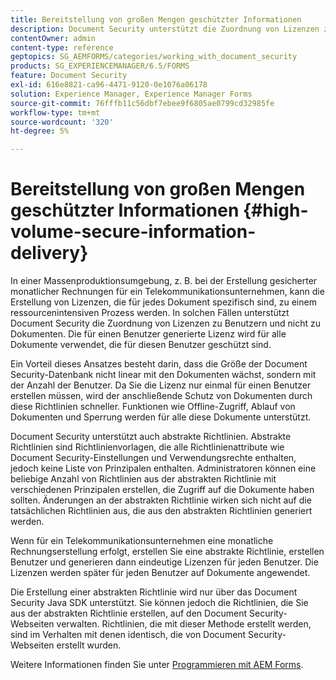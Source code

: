 ```yaml
---
title: Bereitstellung von großen Mengen geschützter Informationen
description: Document Security unterstützt die Zuordnung von Lizenzen zu Benutzern und nicht zu Dokumenten in Massenproduktionsumgebungen.
contentOwner: admin
content-type: reference
geptopics: SG_AEMFORMS/categories/working_with_document_security
products: SG_EXPERIENCEMANAGER/6.5/FORMS
feature: Document Security
exl-id: 616e8821-ca96-4471-9120-0e1076a06178
solution: Experience Manager, Experience Manager Forms
source-git-commit: 76fffb11c56dbf7ebee9f6805ae0799cd32985fe
workflow-type: tm+mt
source-wordcount: '320'
ht-degree: 5%

---
```


# Bereitstellung von großen Mengen geschützter Informationen {#high-volume-secure-information-delivery}

In einer Massenproduktionsumgebung, z. B. bei der Erstellung gesicherter monatlicher Rechnungen für ein Telekommunikationsunternehmen, kann die Erstellung von Lizenzen, die für jedes Dokument spezifisch sind, zu einem ressourcenintensiven Prozess werden. In solchen Fällen unterstützt Document Security die Zuordnung von Lizenzen zu Benutzern und nicht zu Dokumenten. Die für einen Benutzer generierte Lizenz wird für alle Dokumente verwendet, die für diesen Benutzer geschützt sind.

Ein Vorteil dieses Ansatzes besteht darin, dass die Größe der Document Security-Datenbank nicht linear mit den Dokumenten wächst, sondern mit der Anzahl der Benutzer. Da Sie die Lizenz nur einmal für einen Benutzer erstellen müssen, wird der anschließende Schutz von Dokumenten durch diese Richtlinien schneller. Funktionen wie Offline-Zugriff, Ablauf von Dokumenten und Sperrung werden für alle diese Dokumente unterstützt.

Document Security unterstützt auch abstrakte Richtlinien. Abstrakte Richtlinien sind Richtlinienvorlagen, die alle Richtlinienattribute wie Document Security-Einstellungen und Verwendungsrechte enthalten, jedoch keine Liste von Prinzipalen enthalten. Administratoren können eine beliebige Anzahl von Richtlinien aus der abstrakten Richtlinie mit verschiedenen Prinzipalen erstellen, die Zugriff auf die Dokumente haben sollten. Änderungen an der abstrakten Richtlinie wirken sich nicht auf die tatsächlichen Richtlinien aus, die aus den abstrakten Richtlinien generiert werden.

Wenn für ein Telekommunikationsunternehmen eine monatliche Rechnungserstellung erfolgt, erstellen Sie eine abstrakte Richtlinie, erstellen Benutzer und generieren dann eindeutige Lizenzen für jeden Benutzer. Die Lizenzen werden später für jeden Benutzer auf Dokumente angewendet.

Die Erstellung einer abstrakten Richtlinie wird nur über das Document Security Java SDK unterstützt. Sie können jedoch die Richtlinien, die Sie aus der abstrakten Richtlinie erstellen, auf den Document Security-Webseiten verwalten. Richtlinien, die mit dieser Methode erstellt werden, sind im Verhalten mit denen identisch, die von Document Security-Webseiten erstellt wurden.

Weitere Informationen finden Sie unter [Programmieren mit AEM Forms](https://www.adobe.com/go/learn_aemforms_programming_63_de).
